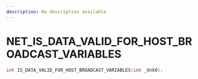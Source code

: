```yaml
---
description: No description available 
---
```


# NET\_IS_DATA_VALID_FOR_HOST_BROADCAST_VARIABLES

```cpp
int IS_DATA_VALID_FOR_HOST_BROADCAST_VARIABLES(int _Unk0);
```